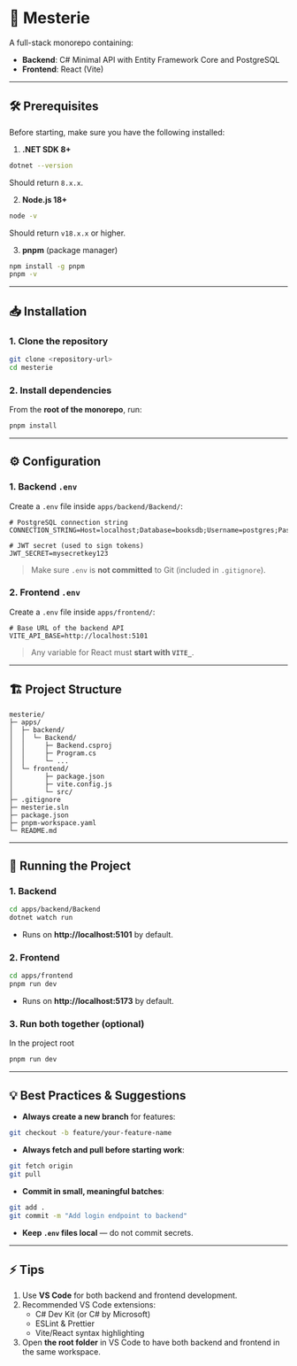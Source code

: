 # 📘 Mesterie

A full-stack monorepo containing:

-   **Backend**: C# Minimal API with Entity Framework Core and PostgreSQL
-   **Frontend**: React (Vite)

---

## 🛠 Prerequisites

Before starting, make sure you have the following installed:

1. **.NET SDK 8+**

```bash
dotnet --version
```

Should return `8.x.x`.

2. **Node.js 18+**

```bash
node -v
```

Should return `v18.x.x` or higher.

3. **pnpm** (package manager)

```bash
npm install -g pnpm
pnpm -v
```

---

## 📥 Installation

### 1. Clone the repository

```bash
git clone <repository-url>
cd mesterie
```

### 2. Install dependencies

From the **root of the monorepo**, run:

```bash
pnpm install
```

---

## ⚙️ Configuration

### 1. Backend `.env`

Create a `.env` file inside `apps/backend/Backend/`:

```env
# PostgreSQL connection string
CONNECTION_STRING=Host=localhost;Database=booksdb;Username=postgres;Password=postgres

# JWT secret (used to sign tokens)
JWT_SECRET=mysecretkey123
```

> Make sure `.env` is **not committed** to Git (included in `.gitignore`).

### 2. Frontend `.env`

Create a `.env` file inside `apps/frontend/`:

```env
# Base URL of the backend API
VITE_API_BASE=http://localhost:5101
```

> Any variable for React must **start with `VITE_`**.

---

## 🏗 Project Structure

```
mesterie/
├─ apps/
│  ├─ backend/
│  │  └─ Backend/
│  │     ├─ Backend.csproj
│  │     ├─ Program.cs
│  │     └─ ...
│  └─ frontend/
│        ├─ package.json
│        ├─ vite.config.js
│        └─ src/
├─ .gitignore
├─ mesterie.sln
├─ package.json
├─ pnpm-workspace.yaml
└─ README.md
```

---

## 🚀 Running the Project

### 1. Backend

```bash
cd apps/backend/Backend
dotnet watch run
```

-   Runs on **http://localhost:5101** by default.

### 2. Frontend

```bash
cd apps/frontend
pnpm run dev
```

-   Runs on **http://localhost:5173** by default.

### 3. Run both together (optional)

In the project root

```bash
pnpm run dev
```

---

## 💡 Best Practices & Suggestions

-   **Always create a new branch** for features:

```bash
git checkout -b feature/your-feature-name
```

-   **Always fetch and pull before starting work**:

```bash
git fetch origin
git pull
```

-   **Commit in small, meaningful batches**:

```bash
git add .
git commit -m "Add login endpoint to backend"
```

-   **Keep `.env` files local** — do not commit secrets.

---

## ⚡ Tips

1. Use **VS Code** for both backend and frontend development.
2. Recommended VS Code extensions:
    - C# Dev Kit (or C# by Microsoft)
    - ESLint & Prettier
    - Vite/React syntax highlighting
3. Open **the root folder** in VS Code to have both backend and frontend in the same workspace.
